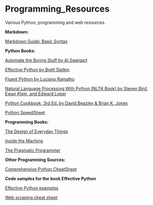 # Programming_Resources

Various Python, programming and web resources.

<b>Markdown:</b>

[Markdown Guide: Basic Syntax](https://www.markdownguide.org/basic-syntax/)


<b>Python Books:</b>

[Automate the Boring Stuff by Al Sweigart](https://automatetheboringstuff.com)

[Effective Python by Brett Slatkin](https://arisuchan.jp/λ/src/1498628824511-0.pdf)

[Fluent Python by Luciano Ramalho ](http://1.droppdf.com/files/X06AR/fluent-python-2015-.pdf)

[Natural Language Processing With Python (NLTK Book) by Steven Bird, Ewan Klein, and Edward Loper](https://www.nltk.org/book/)

[Python Cookbook, 3rd Ed. by David Beazley & Brian K. Jones](https://d.cxcore.net/Python/Python_Cookbook_3rd_Edition.pdf)

[Python SpeedSheet](https://speedsheet.io/s/python)


<b>Programming Books:</b>

[The Design of Everyday Things](http://www.nixdell.com/classes/HCI-and-Design-Spring-2017/The-Design-of-Everyday-Things-Revised-and-Expanded-Edition.pdf)

[Inside the Machine](http://joe90.yolasite.com/resources/InsidetheMachine.pdf)

[The Pragmatic Programmer](https://www.nceclusters.no/globalassets/filer/nce/diverse/the-pragmatic-programmer.pdf)

<b>Other Programming Sources:</b>

[Comprehensive Python CheatSheet](https://gto76.github.io/python-cheatsheet/)

<b> Code samples for the book Effective Python </b>

[Effective Python examples](https://github.com/SigmaQuan/Better-Python-59-Ways)

[Web scraping cheat sheet](https://blog.hartleybrody.com/web-scraping-cheat-sheet/)
